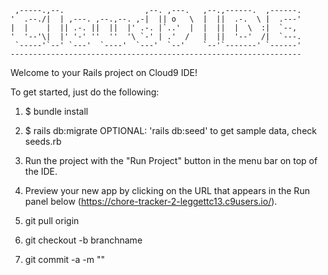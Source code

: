 
     ,-----.,--.                  ,--. ,---.   ,--.,------.  ,------.
    '  .--./|  | ,---. ,--.,--. ,-|  || o   \  |  ||  .-.  \ |  .---'
    |  |    |  || .-. ||  ||  |' .-. |`..'  |  |  ||  |  \  :|  `--, 
    '  '--'\|  |' '-' ''  ''  '\ `-' | .'  /   |  ||  '--'  /|  `---.
     `-----'`--' `---'  `----'  `---'  `--'    `--'`-------' `------'
    ----------------------------------------------------------------- 


Welcome to your Rails project on Cloud9 IDE!

To get started, just do the following:

1. $ bundle install
2. $ rails db:migrate  OPTIONAL: 'rails db:seed' to get sample data, check seeds.rb
3. Run the project with the "Run Project" button in the menu bar on top of the IDE.
4. Preview your new app by clicking on the URL that appears in the Run panel below (https://chore-tracker-2-leggettc13.c9users.io/).

5. git pull origin
6. git checkout -b branchname
7. git commit -a -m ""

